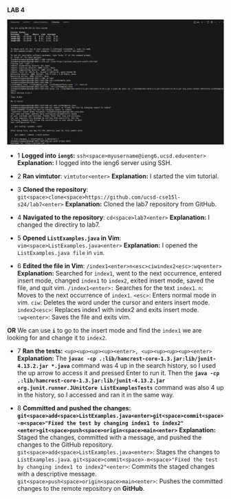**LAB 4**

![Image](Vim.png)

* 1 **Logged into `ieng6`:** `ssh<space>myusername@ieng6.ucsd.edu<enter>`
  **Explanation:** I logged into the ieng6 server using SSH.
  
* 2 **Ran vimtutor**: `vimtutor<enter>`
  **Explanation:** I started the vim tutorial.
  
* 3 **Cloned the repository**: `git<space>clone<space>https://github.com/ucsd-cse15l-s24/lab7<enter>`
  **Explanation:** Cloned the lab7 repository from GitHub.
  
* 4 **Navigated to the repository**: `cd<space>lab7<enter>`
  **Explanation:** I changed the directiry to lab7.
  
* 5 **Opened `ListExamples.java` in Vim**: `vim<space>ListExamples.java<enter>`
  **Explanation:** I opened the `ListExamples.java file` in `vim`.
  
* 6 **Edited the file in Vim**: `/index1<enter>n<esc>ciwindex2<esc>:wq<enter>`
  **Explanation:** Searched for `index1`, went to the next occurrence, entered insert mode, changed `index1` to `index2`, exited insert mode, saved the file, and quit vim.
`/index1<enter>:` Searches for the text `index1`.
`n`: Moves to the next occurrence of `index1`.
`<esc>`: Enters normal mode in vim.
`ciw`: Deletes the word under the cursor and enters insert mode.
`index2<esc>`: Replaces index1 with index2 and exits insert mode.
`:wq<enter>`: Saves the file and exits vim.

**OR** We can use **`i`** to go to the insert mode and find the `index1` we are looking for and change it to `index2`. 
  
* 7 **Ran the tests:** `<up><up><up><up><enter>, <up><up><up><up><enter>`
  **Explanation:** The **`javac -cp .:lib/hamcrest-core-1.3.jar:lib/junit-4.13.2.jar *.java`** command was 4 up in the search history, so I used the up arrow to access it and pressed Enter to run it. Then the **`java -cp .:lib/hamcrest-core-1.3.jar:lib/junit-4.13.2.jar org.junit.runner.JUnitCore ListExamplesTests`** command was also 4 up in the history, so I accessed and ran it in the same way.

* 8 **Committed and pushed the changes:** **`git<space>add<space>ListExamples.java<enter>git<space>commit<space>-m<space>"Fixed the test by changing index1 to index2"<enter>git<space>push<space>origin<space>main<enter>`**
  **Explanation:** Staged the changes, committed with a message, and pushed the changes to the GitHub repository.
`git<space>add<space>ListExamples.java<enter>`: Stages the changes to `ListExamples.java`.
`git<space>commit<space>-m<space>"Fixed the test by changing index1 to index2"<enter>`: Commits the staged changes with a descriptive message.
`git<space>push<space>origin<space>main<enter>`: Pushes the committed changes to the remote repository on **GitHub**.



  


